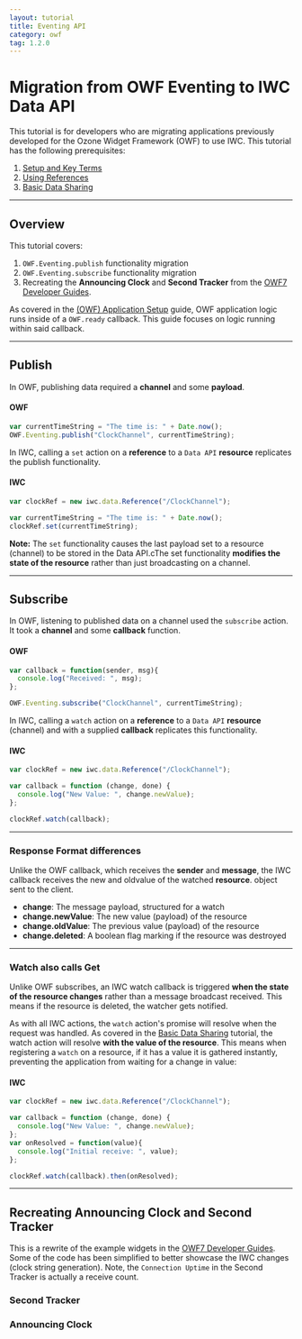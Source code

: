 ```yaml
---
layout: tutorial
title: Eventing API
category: owf
tag: 1.2.0
---
```

# Migration from OWF Eventing to IWC Data API
This tutorial is for developers who are migrating applications previously
developed for the Ozone Widget Framework (OWF) to use IWC. This tutorial has the
following prerequisites:

  1. [Setup and Key Terms](index.html)
  2. [Using References](01_quickStart.html)
  3. [Basic Data Sharing](02_dataApi.html)

***

## Overview
This tutorial covers:

  1. `OWF.Eventing.publish` functionality migration
  2. `OWF.Eventing.subscribe` functionality migration
  3. Recreating the **Announcing Clock** and **Second Tracker** from the [OWF7 Developer Guides](https://github.com/ozoneplatform/owf-framework/wiki/OWF-7-Developer-Adding-Eventing-API-to-Widget).

As covered in the [(OWF) Application Setup](10_owfInit.html) guide, OWF
application logic runs inside of a `OWF.ready` callback. This guide focuses on
logic running within said callback.

***

## Publish
In OWF, publishing data required a **channel** and some **payload**.

#### OWF
``` js
var currentTimeString = "The time is: " + Date.now();
OWF.Eventing.publish("ClockChannel", currentTimeString);
```

In IWC, calling a `set` action on a **reference** to a `Data API` **resource**
 replicates the publish functionality.

#### IWC
``` js
var clockRef = new iwc.data.Reference("/ClockChannel");

var currentTimeString = "The time is: " + Date.now();
clockRef.set(currentTimeString);
```

**Note:** The `set` functionality causes the last payload set to a resource
(channel) to be stored in the Data API.cThe set functionality **modifies the
state of the resource** rather than just broadcasting on a channel.

***

## Subscribe
In OWF, listening to published data on a channel used the `subscribe` action.
It took a **channel** and some **callback** function.


#### OWF

``` js
var callback = function(sender, msg){
  console.log("Received: ", msg);
};

OWF.Eventing.subscribe("ClockChannel", currentTimeString);
```

In IWC, calling a `watch` action on a **reference** to a `Data API` **resource**
(channel) and with a supplied **callback** replicates this functionality.

#### IWC
``` js
var clockRef = new iwc.data.Reference("/ClockChannel");

var callback = function (change, done) {
  console.log("New Value: ", change.newValue);
};

clockRef.watch(callback);
```
***

### Response Format differences
Unlike the OWF callback, which receives the **sender** and **message**,
the IWC callback receives the new and oldvalue of the watched **resource**.
object sent to the client.

* **change**: The message payload, structured for a watch
* **change.newValue**: The new value (payload) of the resource
* **change.oldValue**: The previous value (payload) of the resource
* **change.deleted**: A boolean flag marking if the resource was destroyed

***

### Watch also calls Get
Unlike OWF subscribes, an IWC watch callback is triggered
**when the state of the resource changes** rather than a message broadcast
received. This means if the resource is deleted, the watcher gets notified.

As with all IWC actions, the `watch` action's promise will resolve when the
request was handled. As covered in the [Basic Data Sharing](01_dataApi.html)
tutorial, the watch action will resolve **with the value of the resource**.
This means when registering a `watch` on a resource, if it has a value it is
gathered instantly, preventing the application from waiting for a change in value:

#### IWC
``` js
var clockRef = new iwc.data.Reference("/ClockChannel");

var callback = function (change, done) {
  console.log("New Value: ", change.newValue);
};
var onResolved = function(value){
  console.log("Initial receive: ", value);
};

clockRef.watch(callback).then(onResolved);
```

***

## Recreating Announcing Clock and Second Tracker
This is a rewrite of the example widgets in the [OWF7 Developer Guides](https://github.com/ozoneplatform/owf-framework/wiki/OWF-7-Developer-Adding-Eventing-API-to-Widget).
Some of the code has been simplified to better showcase the IWC changes
(clock string generation). Note, the `Connection Uptime` in the Second Tracker
is actually a receive count.

### Second Tracker
<p data-height="400" data-theme-id="0" data-slug-hash="gPxRqG" data-default-tab="js" data-user="Kevin-K" class='codepen'></p>

### Announcing Clock
<p data-height="400" data-theme-id="0" data-slug-hash="VezWOP" data-default-tab="js" data-user="Kevin-K" class='codepen'></p>

